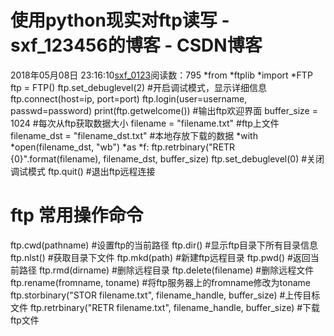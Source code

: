 # 使用python现实对ftp读写 - sxf_123456的博客 - CSDN博客
2018年05月08日 23:16:10[sxf_0123](https://me.csdn.net/sxf_123456)阅读数：795
*from *ftplib *import *FTP
ftp = FTP()
ftp.set_debuglevel(2) #开启调试模式，显示详细信息
ftp.connect(host=ip, port=port)
ftp.login(user=username, passwd=password)
print(ftp.getwelcome()) #输出ftp欢迎界面
buffer_size = 1024 #每次从ftp获取数据大小
filename = "filename.txt" #ftp上文件
filename_dst = "filename_dst.txt" #本地存放下载的数据
*with *open(filename_dst, "wb") *as *f:
ftp.retrbinary("RETR {0}".format(filename), filename_dst, buffer_size)
ftp.set_debuglevel(0) #关闭调试模式
ftp.quit() #退出ftp远程连接
# ftp 常用操作命令
ftp.cwd(pathname) #设置ftp的当前路径
ftp.dir()  #显示ftp目录下所有目录信息
ftp.nlst() #获取目录下文件
ftp.mkd(path)  #新建ftp远程目录
ftp.pwd()  #返回当前路径
ftp.rmd(dirname)  #删除远程目录
ftp.delete(filename) #删除远程文件
ftp.rename(fromname, toname) #将ftp服务器上的fromname修改为toname
ftp.storbinary("STOR filename.txt", filename_handle, buffer_size) #上传目标文件
ftp.retrbinary("RETR filename.txt", filename_handle, buffer_size) #下载ftp文件
